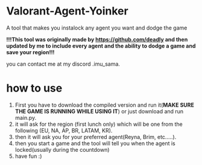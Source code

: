 # Valorant-Agent-Yoinker

A tool that makes you instalock any agent you want and dodge the game

**!!!This tool was originally made by https://github.com/deadly and then updated by me to include every agent and the ability to dodge a game and save your region!!!**

you can contact me at my discord .imu_sama.

# how to use

1. First you have to download the compiled version and run it(**MAKE SURE THE GAME IS RUNNING WHILE USING IT**) or just download and run main.py.
2. it will ask for the region (first lunch only) which will be one from the following (EU, NA, AP, BR, LATAM, KR).
3. then it will ask you for your preferred agent(Reyna, Brim, etc.....).
4. then you start a game and the tool will tell you when the agent is locked(usually during the countdown)
5. have fun :)
